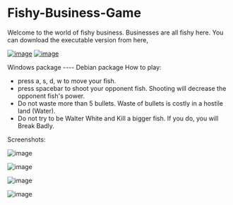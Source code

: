 # Fishy-Business-Game
Welcome to the world of fishy business. Businesses are all fishy here. You can download the executable version from here,


[![image](https://github.com/user-attachments/assets/454d2240-675c-4772-8167-45874c413a5b)](google.com)
[![image](https://github.com/user-attachments/assets/39cc71f2-e969-4d6e-a35f-37c99c8964d7)](google.com)

Windows package ---- Debian package
How to play:
 - press a, s, d, w to move your fish.
 - press spacebar to shoot your opponent fish. Shooting will decrease the opponent fish's power.
 - Do not waste more than 5 bullets. Waste of bullets is costly in a hostile land (Water).
 - Do not try to be Walter White and Kill a bigger fish. If you do, you will Break Badly.

Screenshots:


![image](https://github.com/user-attachments/assets/25fec89f-3367-4b49-afd2-0e8381557237)

![image](https://github.com/user-attachments/assets/f76979cb-4bc6-4784-97e2-e0445c34f31c)

![image](https://github.com/user-attachments/assets/d102def5-1499-44c9-9645-cc85fa5c1104)

![image](https://github.com/user-attachments/assets/5df51d28-0500-4821-a79f-fddd32ddb611)
